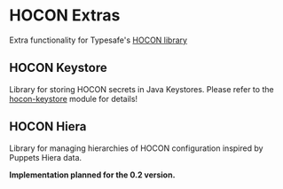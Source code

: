 # HOCON Extras
Extra functionality for Typesafe's [HOCON library](https://github.com/typesafehub/config)

## HOCON Keystore
Library for storing HOCON secrets in Java Keystores. Please refer to the [hocon-keystore](hocon-keystore) module for details!

## HOCON Hiera
Library for managing hierarchies of HOCON configuration inspired by Puppets Hiera data.

**Implementation planned for the 0.2 version.**
